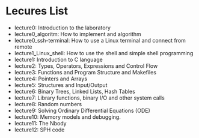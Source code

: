 # Lecures List

 * lecture0: Introduction to the laboratory
 * lecture0_algoritm: How to implement and algorithm
 * lecture0_ssh-terminal: How to use a Linux terminal and connect from remote
 * lecture1_Linux_shell: How to use the shell and simple shell programming
 * lecture1: Introduction to C language
 * lecture2: Types, Operators,  Expressions and  Control Flow
 * lecture3: Functions and Program Structure and Makefiles
 * lecture4: Pointers and Arrays
 * lecture5: Structures and Input/Output
 * lecture6: Binary Trees, Linked Lists, Hash Tables
 * lecture7: Library functions, binary I/O and other system calls
 * lecture8: Random numbers
 * lecture9: Solving Ordinary Differential Equations (ODE)
 * lecture10: Memory models and debugging.
 * lecture11: The Nbody
 * lecture12: SPH code
